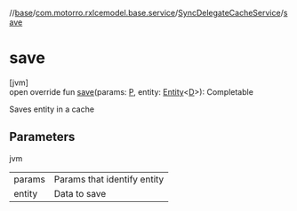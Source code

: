 //[base](../../../index.md)/[com.motorro.rxlcemodel.base.service](../index.md)/[SyncDelegateCacheService](index.md)/[save](save.md)

# save

[jvm]\
open override fun [save](save.md)(params: [P](index.md), entity: [Entity](../../com.motorro.rxlcemodel.base.entity/-entity/index.md)&lt;[D](index.md)&gt;): Completable

Saves entity in a cache

## Parameters

jvm

| | |
|---|---|
| params | Params that identify entity |
| entity | Data to save |
